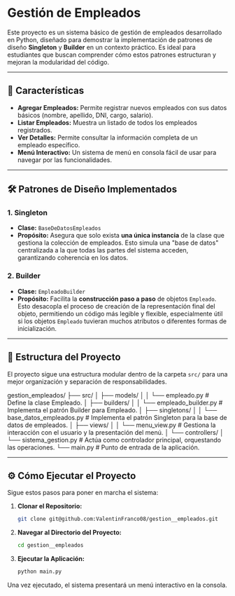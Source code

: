 
# Gestión de Empleados

Este proyecto es un sistema básico de gestión de empleados desarrollado en Python, diseñado para demostrar la implementación de patrones de diseño **Singleton** y **Builder** en un contexto práctico. Es ideal para estudiantes que buscan comprender cómo estos patrones estructuran y mejoran la modularidad del código.

---

## 🚀 Características

* **Agregar Empleados:** Permite registrar nuevos empleados con sus datos básicos (nombre, apellido, DNI, cargo, salario).
* **Listar Empleados:** Muestra un listado de todos los empleados registrados.
* **Ver Detalles:** Permite consultar la información completa de un empleado específico.
* **Menú Interactivo:** Un sistema de menú en consola fácil de usar para navegar por las funcionalidades.

---

## 🛠️ Patrones de Diseño Implementados

### 1. Singleton

* **Clase:** `BaseDeDatosEmpleados`
* **Propósito:** Asegura que solo exista **una única instancia** de la clase que gestiona la colección de empleados. Esto simula una "base de datos" centralizada a la que todas las partes del sistema acceden, garantizando coherencia en los datos.

### 2. Builder

* **Clase:** `EmpleadoBuilder`
* **Propósito:** Facilita la **construcción paso a paso** de objetos `Empleado`. Esto desacopla el proceso de creación de la representación final del objeto, permitiendo un código más legible y flexible, especialmente útil si los objetos `Empleado` tuvieran muchos atributos o diferentes formas de inicialización.

---

## 📂 Estructura del Proyecto

El proyecto sigue una estructura modular dentro de la carpeta `src/` para una mejor organización y separación de responsabilidades.

gestion_empleados/
├── src/
│   ├── models/
│   │   └── empleado.py              # Define la clase Empleado.
│   ├── builders/
│   │   └── empleado_builder.py      # Implementa el patrón Builder para Empleado.
│   ├── singletons/
│   │   └── base_datos_empleados.py  # Implementa el patrón Singleton para la base de datos de empleados.
│   ├── views/
│   │   └── menu_view.py             # Gestiona la interacción con el usuario y la presentación del menú.
│   └── controllers/
│       └── sistema_gestion.py       # Actúa como controlador principal, orquestando las operaciones.
└── main.py                          # Punto de entrada de la aplicación.


---

## ⚙️ Cómo Ejecutar el Proyecto

Sigue estos pasos para poner en marcha el sistema:

1.  **Clonar el Repositorio:**
    ```bash
    git clone git@github.com:ValentinFranco08/gestion__empleados.git
    ```

2.  **Navegar al Directorio del Proyecto:**
    ```bash
    cd gestion__empleados
    ```

3.  **Ejecutar la Aplicación:**
    ```bash
    python main.py
    ```

Una vez ejecutado, el sistema presentará un menú interactivo en la consola.

